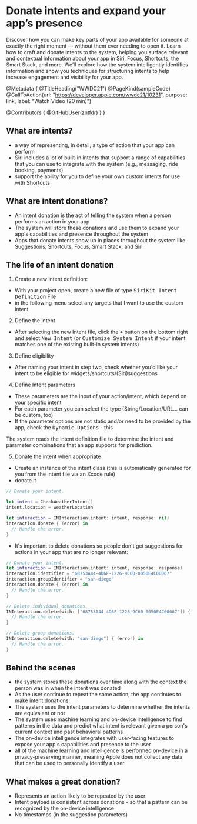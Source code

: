 # Donate intents and expand your app’s presence

Discover how you can make key parts of your app available for someone at exactly the right moment — without them ever needing to open it. Learn how to craft and donate intents to the system, helping you surface relevant and contextual information about your app in Siri, Focus, Shortcuts, the Smart Stack, and more. We’ll explore how the system intelligently identifies information and show you techniques for structuring intents to help increase engagement and visibility for your app.

@Metadata {
   @TitleHeading("WWDC21")
   @PageKind(sampleCode)
   @CallToAction(url: "https://developer.apple.com/wwdc21/10231", purpose: link, label: "Watch Video (20 min)")

   @Contributors {
      @GitHubUser(zntfdr)
   }
}



## What are intents?

- a way of representing, in detail, a type of action that your app can perform
- Siri includes a lot of built-in intents that support a range of capabilities that you can use to integrate with the system (e.g., messaging, ride booking, payments)
- support the ability for you to define your own custom intents for use with Shortcuts

## What are intent donations?

- An intent donation is the act of telling the system when a person performs an action in your app
- The system will store these donations and use them to expand your app's capabilities and presence throughout the system
- Apps that donate intents show up in places throughout the system like Suggestions, Shortcuts, Focus, Smart Stack, and Siri

## The life of an intent donation

1. Create a new intent definition:

  - With your project open, create a new file of type <kbd>SiriKit Intent Definition</kbd> File
  - in the following menu select any targets that I want to use the custom intent

2. Define the intent
  - After selecting the new Intent file, click the <kbd>+</kbd> button on the bottom right and select <kbd>New Intent</kbd> (or <kbd>Customize System Intent</kbd> if your intent matches one of the existing built-in system intents)

3. Define eligibility
  - After naming your intent in step two, check whether you'd like your intent to be eligible for widgets/shortcuts/(Siri)suggestions

4. Define Intent parameters
  - These parameters are the input of your action/intent, which depend on your specific intent
  - For each parameter you can select the type (String/Location/URL... can be custom, too)
  - If the parameter options are not static and/or need to be provided by the app, check the <kbd>Dynamic Options</kbd> - this 

The system reads the intent definition file to determine the intent and parameter combinations that an app supports for prediction.

5. Donate the intent when appropriate
  - Create an instance of the intent class (this is automatically generated for you from the Intent file via an Xcode rule)
  - donate it

```swift
// Donate your intent.

let intent = CheckWeatherIntent()
intent.location = weatherLocation

let interaction = INInteraction(intent: intent, response: nil)
interaction.donate { (error) in
  // Handle the error.
}
```

- It's important to delete donations so people don't get suggestions for actions in your app that are no longer relevant:

```swift
// Donate your intent.
let interaction = INInteraction(intent: intent, response: response)
interaction.identifier = "68753A44-4D6F-1226-9C60-0050E4C00067"
interaction.groupIdentifier = "san-diego"
interaction.donate { (error) in
  // Handle the error.
}

// Delete individual donations.
INInteraction.delete(with: ["68753A44-4D6F-1226-9C60-0050E4C00067"]) { (error) in
  // Handle the error.
}

// Delete group donations.
INInteraction.delete(with: "san-diego") { (error) in
  // Handle the error.
}
```

## Behind the scenes

- the system stores these donations over time along with the context the person was in when the intent was donated
- As the user continue to repeat the same action, the app continues to make intent donations
- The system uses the intent parameters to determine whether the intents are equivalent or not
- The system uses machine learning and on-device intelligence to find patterns in the data and predict what intent is relevant given a person's current context and past behavioral patterns
- The on-device intelligence integrates with user-facing features to expose your app's capabilities and presence to the user
- all of the machine learning and intelligence is performed on-device in a privacy-preserving manner, meaning Apple does not collect any data that can be used to personally identify a user

## What makes a great donation?

- Represents an action likely to be repeated by the user
- Intent payload is consistent across donations - so that a pattern can be recognized by the on-device intelligence 
- No timestamps (in the suggestion parameters)